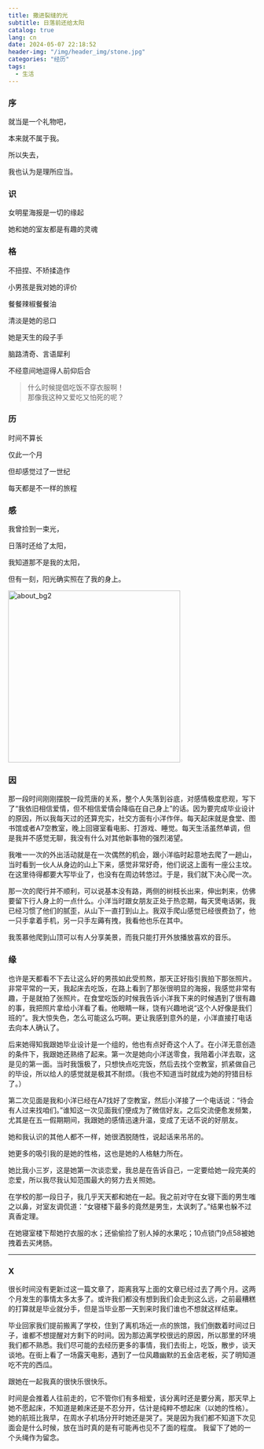 ```yaml
---
title: 撒进裂缝的光
subtitle: 日落前还给太阳
catalog: true
lang: cn
date: 2024-05-07 22:18:52
header-img: "/img/header_img/stone.jpg"
categories: "经历"
tags:
  - 生活
---
```


### 序

就当是一个礼物吧，

本来就不属于我。

所以失去，

我也认为是理所应当。

### 识

女明星海报是一切的缘起

她和她的室友都是有趣的灵魂

### 格

不扭捏、不矫揉造作

小男孩是我对她的评价

餐餐辣椒餐餐油

清淡是她的忌口

她是天生的段子手

脑路清奇、言语犀利

不经意间地逗得人前仰后合

>什么时候提倡吃饭不穿衣服啊！  
那像我这种又爱吃又怕死的呢？

### 历

时间不算长

仅此一个月

但却感觉过了一世纪

每天都是不一样的旅程

### 感

我曾捡到一束光，

日落时还给了太阳，

我知道那不是我的太阳，

但有一刻，阳光确实照在了我的身上。

<img src="2.jpg" width="350" alt="about_bg2"></img>

### 因

那一段时间刚刚摆脱一段荒唐的关系，整个人失落到谷底，对感情极度悲观，写下了“我依旧相信爱情，但不相信爱情会降临在自己身上”的话。因为要完成毕业设计的原因，所以我每天过的还算充实，社交方面有小洋作伴。每天起床就是食堂、图书馆或者A7空教室，晚上回寝室看电影、打游戏、睡觉。每天生活虽然单调，但是我并不感觉无聊，我没有什么对其他新事物的强烈渴望。

我唯一一次的外出活动就是在一次偶然的机会，跟小洋临时起意地去爬了一趟山，当时看到一伙人从身边的山上下来，感觉非常好奇，他们说这上面有一座公主坟。在这里待得都要大写毕业了，也没有在周边转悠过。于是，我们就下决心爬一次。

那一次的爬行并不顺利，可以说基本没有路，两侧的树枝长出来，伸出刺来，仿佛要留下行人身上的一点什么。小洋当时跟女朋友正处于热恋期，每天煲电话粥，我已经习惯了他们的腻歪，从山下一直打到山上。我双手爬山感觉已经很费劲了，他一只手拿着手机，另一只手左薅有拽，我看他也乐在其中。

我羡慕他爬到山顶可以有人分享美景，而我只能打开外放播放喜欢的音乐。

### 缘

也许是天都看不下去让这么好的男孩如此受煎熬，那天正好指引我拍下那张照片。非常平常的一天，我起床去吃饭，在路上看到了那张很明显的海报，我感觉非常有趣，于是就拍了张照片。在食堂吃饭的时候我告诉小洋我下来的时候遇到了很有趣的事，我把照片拿给小洋看了看。他眼睛一眯，饶有兴趣地说“这个人好像是我们班的”。我大惊失色，怎么可能这么巧啊。更让我感到意外的是，小洋直接打电话去向本人确认了。

后来她得知我跟她毕业设计是一个组的，他也有点好奇这个人了。在小洋无意创造的条件下，我跟她还熟络了起来。第一次是她向小洋送零食，我陪着小洋去取，这是见的第一面。当时我饿极了，只想快点吃完饭，然后去找个空教室，抓紧做自己的毕设，所以给人的感觉就是极其不耐烦。（我也不知道当时就成为她的狩猎目标了。）

第二次见面是我和小洋已经在A7找好了空教室，然后小洋接了一个电话说：“待会有人过来找咱们。”谁知这一次见面我们便成为了微信好友。之后交流便愈发频繁，尤其是在五一假期期间，我跟她的感情迅速升温，变成了无话不说的好朋友。

她和我认识的其他人都不一样，她很洒脱随性，说起话来吊吊的。

她更多的吸引我的是她的性格，这也是她的人格魅力所在。

她比我小三岁，这是她第一次谈恋爱，我总是在告诉自己，一定要给她一段完美的恋爱，所以我尽我认知范围最大的努力去关照她。

在学校的那一段日子，我几乎天天都和她在一起。我之前对守在女寝下面的男生嗤之以鼻，对室友调侃道：“女寝楼下最多的竟然是男生，太讽刺了。”结果也躲不过真香定理。

在她寝室楼下帮她拧衣服的水；还偷偷捡了别人掉的水果吃；10点锁门9点58被她拽着去买烤肠。

---

### X

很长时间没有更新过这一篇文章了，距离我写上面的文章已经过去了两个月。这两个月发生的事情太多太多了。或许我们都没有想到我们会走到这么远，之前最糟糕的打算就是毕业就分手，但是当毕业那一天到来时我们谁也不想就这样结束。

毕业回家我们提前搬离了学校，住到了离机场近一点的旅馆，我们倒数着时间过日子，谁都不想提醒对方剩下的时间。因为那边离学校很远的原因，所以那里的环境我们都不熟悉。我们尽可能的去经历更多的事情，我们去街上，吃饭，散步，谈天谈地。在街上看了一场露天电影，遇到了一位风趣幽默的五金店老板，买了明知道吃不完的西瓜。

跟她在一起我真的很快乐很快乐。

时间是会推着人往前走的，它不管你们有多相爱，该分离时还是要分离，那天早上她不愿起床，不知道是赖床还是不忍分开，估计是纯粹不想起床（以她的性格）。她的航班比我早，在周水子机场分开时她还是哭了。哭是因为我们都不知道下次见面会是什么时候，放在当时真的是有可能再也见不了面的程度。
我留下了她的一个头绳作为留念。
